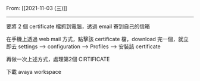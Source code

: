 From: [[2021-11-03 (三)]]

---

要將 2 個 certificate 檔抓到電腦，透過 email 寄到自己的信箱

在手機上透過 web mail 方式，點擊該 certificate 檔，download 完一個，就立即去 settings --> configuration --> Profiles --> 安裝該 certificate

再做一次上述方式，處理第2個 CIRTIFICATE

下載 avaya workspace

